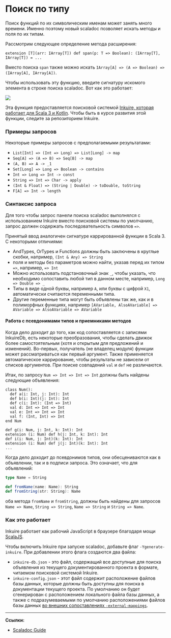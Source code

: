 # Поиск по типу

Поиск функций по их символическим именам может занять много времени. 
Именно поэтому новый scaladoc позволяет искать методы и поля по их типам.

Рассмотрим следующее определение метода расширения:

```
extension [T](arr: IArray[T]) def span(p: T => Boolean): (IArray[T], IArray[T]) = ...
```

Вместо поиска `span` также можно искать `IArray[A] => (A => Boolean) => (IArray[A], IArray[A])`.

Чтобы использовать эту функцию, введите сигнатуру искомого элемента в строке поиска scaladoc. 
Вот как это работает:

![](https://docs.scala-lang.org/resources/images/scala3/scaladoc/inkuire-1.0.0-M2_js_flatMap.gif)

Эта функция предоставляется поисковой системой 
[Inkuire, которая работает для Scala 3 и Kotlin](https://github.com/VirtusLab/Inkuire). 
Чтобы быть в курсе развития этой функции, следите за репозиторием Inkuire.


### Примеры запросов

Некоторые примеры запросов с предполагаемыми результатами:
- `List[Int] => (Int => Long) => List[Long] -> map`
- `Seq[A] => (A => B) => Seq[B] -> map`
- `(A, B) => A -> _1`
- `Set[Long] => Long => Boolean -> contains`
- `Int => Long => Int -> const`
- `String => Int => Char -> apply`
- `(Int & Float) => (String | Double) -> toDouble, toString`
- `F[A] => Int -> length`


### Синтаксис запроса

Для того чтобы запрос панели поиска scaladoc выполнялся с использованием Inkuire вместо поисковой системы по умолчанию, 
запрос должен содержать последовательность символов `=>`.

Принятый ввод аналогичен сигнатуре каррированной функции в Scala 3. С некоторыми отличиями:
- AndTypes, OrTypes и Functions должны быть заключены в круглые скобки, например, `(Int & Any) => String`
- поля и методы без параметров можно найти, указав перед их типом `=>`, например, `=> Int`
- Можно использовать подстановочный знак `_`, чтобы указать, 
что необходимо сопоставить любой тип в данном месте, например, `Long => Double => _`
- Типы в виде одной буквы, например `A`, или буквы с цифрой `X1`, автоматически считаются переменными типа.
- Другие переменные типа могут быть объявлены так же, как и в полиморфных функциях, 
например `[AVariable, AlsoAVariable] => AVariable => AlsoAVariable => AVariable`

#### Работа с псевдонимами типов и приемниками методов

Когда дело доходит до того, как код сопоставляется с записями InkuireDb, 
есть некоторые преобразования, чтобы сделать движок более самостоятельным (хотя и открытым для предложений и изменений). 
Во-первых, получатель (не владелец модуля) функции может рассматриваться как первый аргумент. 
Также применяется автоматическое каррирование, чтобы результаты не зависели от списков аргументов. 
При поиске совпадений `val` и `def` не различаются.

Итак, по запросу `Num => Int => Int => Int` должны быть найдены следующие объявления:

```text
class Num():
  def a(i: Int, j: Int): Int
  def b(i: Int)(j: Int): Int
  def c(i: Int): (Int => Int)
  val d: Int => Int => Int
  val e: Int => Int => Int
  val f: (Int, Int) => Int
end Num

def g(i: Num, j: Int, k: Int): Int
extension (i: Num) def h(j: Int, k: Int): Int
def i(i: Num, j: Int)(k: Int): Int
extension (i: Num) def j(j: Int)(k: Int): Int
...
```

Когда дело доходит до псевдонимов типов, они обесцениваются как в объявлении, так и в подписи запроса. 
Это означает, что для объявлений:

```scala
type Name = String

def fromName(name: Name): String
def fromString(str: String): Name
```

оба метода `fromName` и `fromString`, должны быть найдены 
для запросов `Name => Name`, `String => String`, `Name => String` и `String => Name`.


### Как это работает

Inkuire работает как рабочий JavaScript в браузере благодаря мощи [ScalaJS](https://www.scala-js.org/).

Чтобы включить Inkuire при запуске scaladoc, добавьте флаг `-Ygenerate-inkuire`. 
При добавлении этого флага создаются два файла:
- `inkuire-db.json` - это файл, содержащий все доступные для поиска объявления 
из текущего документированного проекта в формате, читаемом поисковой системой Inkuire.
- `inkuire-config.json` - этот файл содержит расположение файлов базы данных, 
которые должны быть доступны для поиска в документации текущего проекта. 
По умолчанию он будет сгенерирован с расположением локального файла базы данных, 
а также с подразумеваемыми по умолчанию расположениями файлов базы данных 
[во внешних сопоставлениях `-external-mappings`](settings).


---

**Ссылки:**
- [Scaladoc Guide](https://docs.scala-lang.org/scala3/guides/scaladoc/search-engine.html)
